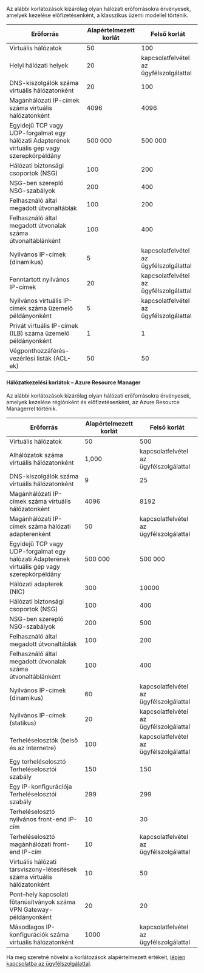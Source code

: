 <a name="virtual-networking-limits-classic"></a>Az alábbi korlátozások kizárólag olyan hálózati erőforrásokra érvényesek, amelyek kezelése előfizetésenként, a klasszikus üzemi modellel történik.

| Erőforrás | Alapértelmezett korlát | Felső korlát |
| --- | --- | --- |
| Virtuális hálózatok |50 |100 |
| Helyi hálózati helyek |20 |kapcsolatfelvétel az ügyfélszolgálattal |
| DNS-kiszolgálók száma virtuális hálózatonként |20 |100 |
| Magánhálózati IP-címek száma virtuális hálózatonként |4096 |4096 |
| Egyidejű TCP vagy UDP-forgalmat egy hálózati Adapterének virtuális gép vagy szerepkörpéldány |500 000 |500 000 |
| Hálózati biztonsági csoportok (NSG) |100 |200 |
| NSG-ben szereplő NSG-szabályok |200 |400 |
| Felhasználó által megadott útvonaltáblák |100 |200 |
| Felhasználó által megadott útvonalak száma útvonaltáblánként |100 |400 |
| Nyilvános IP-címek (dinamikus) |5 |kapcsolatfelvétel az ügyfélszolgálattal |
| Fenntartott nyilvános IP-címek |20 |kapcsolatfelvétel az ügyfélszolgálattal |
| Nyilvános virtuális IP-címek száma üzemelő példányonként |5 |kapcsolatfelvétel az ügyfélszolgálattal |
| Privát virtuális IP-címek (ILB) száma üzemelő példányonként |1 |1 |
| Végponthozzáférés-vezérlési listák (ACL-ek) |50 |50 |

#### <a name="azure-resource-manager-virtual-networking-limits"></a>Hálózatkezelési korlátok – Azure Resource Manager
Az alábbi korlátozások kizárólag olyan hálózati erőforrásokra érvényesek, amelyek kezelése régiónként és előfizetésenként, az Azure Resource Managerrel történik.

| Erőforrás | Alapértelmezett korlát | Felső korlát |
| --- | --- | --- |
| Virtuális hálózatok |50 |500 |
| Alhálózatok száma virtuális hálózatonként |1,000 |kapcsolatfelvétel az ügyfélszolgálattal |
| DNS-kiszolgálók száma virtuális hálózatonként |9 |25 |
| Magánhálózati IP-címek száma virtuális hálózatonként |4096 |8192 |
| Magánhálózati IP-címek száma hálózati adapterenként |50 |kapcsolatfelvétel az ügyfélszolgálattal |
| Egyidejű TCP vagy UDP-forgalmat egy hálózati Adapterének virtuális gép vagy szerepkörpéldány |500 000 |500 000 |
| Hálózati adapterek (NIC) |300 |10000 |
| Hálózati biztonsági csoportok (NSG) |100 |400 |
| NSG-ben szereplő NSG-szabályok |200 |500 |
| Felhasználó által megadott útvonaltáblák |100 |200 |
| Felhasználó által megadott útvonalak száma útvonaltáblánként |100 |400 |
| Nyilvános IP-címek (dinamikus) |60 |kapcsolatfelvétel az ügyfélszolgálattal |
| Nyilvános IP-címek (statikus) |20 |kapcsolatfelvétel az ügyfélszolgálattal |
| Terheléselosztók (belső és az internetre) |100 |kapcsolatfelvétel az ügyfélszolgálattal |
| Egy terheléselosztó Terheléselosztói szabály |150 |150 |
| Egy IP-konfigurációja Terheléselosztói szabály |299 |299 |
| Terheléselosztó nyilvános front-end IP-cím |10 |30 |
| Terheléselosztó magánhálózati front-end IP-cím |10 |kapcsolatfelvétel az ügyfélszolgálattal |
| Virtuális hálózati társviszony-létesítések száma virtuális hálózatonként |10 |50 |
| Pont–hely kapcsolati főtanúsítványok száma VPN Gateway-példányonként |20 |20 |
| Másodlagos IP-konfigurációk száma virtuális hálózatonként |1000 |kapcsolatfelvétel az ügyfélszolgálattal |

Ha meg szeretné növelni a korlátozások alapértelmezett értékeit, [lépjen kapcsolatba az ügyfélszolgálattal](../articles/azure-supportability/resource-manager-core-quotas-request.md ).

